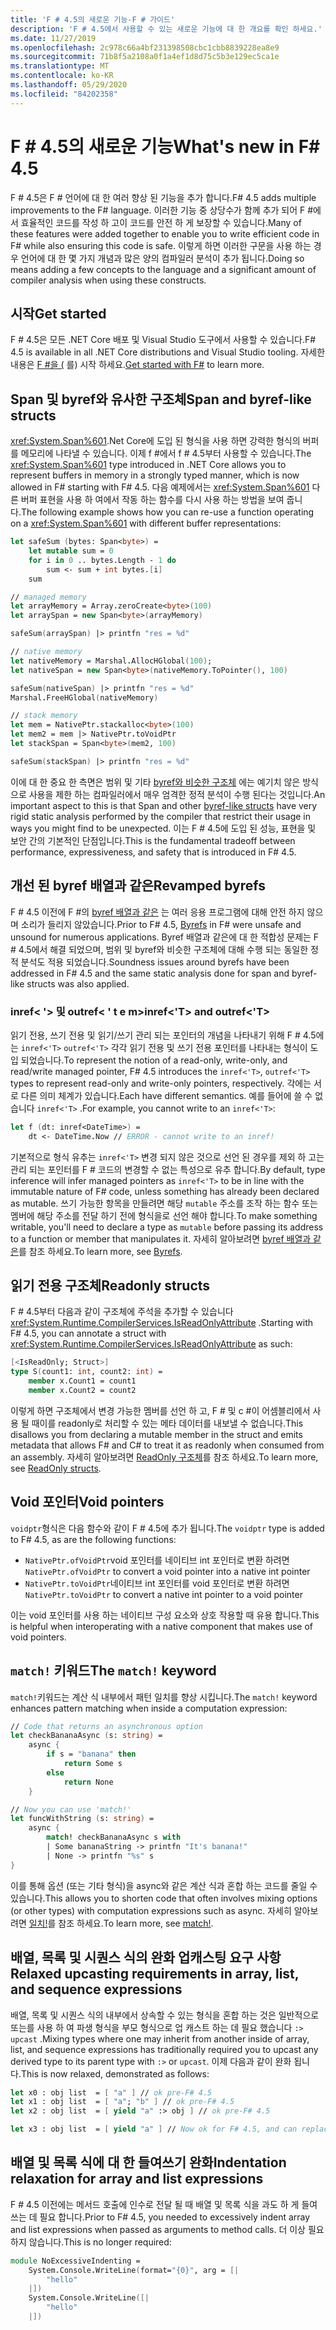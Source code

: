 ```yaml
---
title: 'F # 4.5의 새로운 기능-F # 가이드'
description: 'F # 4.5에서 사용할 수 있는 새로운 기능에 대 한 개요를 확인 하세요.'
ms.date: 11/27/2019
ms.openlocfilehash: 2c978c66a4bf231398508cbc1cbb8839228ea8e9
ms.sourcegitcommit: 71b8f5a2108a0f1a4ef1d8d75c5b3e129ec5ca1e
ms.translationtype: MT
ms.contentlocale: ko-KR
ms.lasthandoff: 05/29/2020
ms.locfileid: "84202358"
---
```

# <a name="whats-new-in-f-45"></a><span data-ttu-id="32f2d-103">F # 4.5의 새로운 기능</span><span class="sxs-lookup"><span data-stu-id="32f2d-103">What's new in F# 4.5</span></span>

<span data-ttu-id="32f2d-104">F # 4.5은 F # 언어에 대 한 여러 향상 된 기능을 추가 합니다.</span><span class="sxs-lookup"><span data-stu-id="32f2d-104">F# 4.5 adds multiple improvements to the F# language.</span></span> <span data-ttu-id="32f2d-105">이러한 기능 중 상당수가 함께 추가 되어 F #에서 효율적인 코드를 작성 하 고이 코드를 안전 하 게 보장할 수 있습니다.</span><span class="sxs-lookup"><span data-stu-id="32f2d-105">Many of these features were added together to enable you to write efficient code in F# while also ensuring this code is safe.</span></span> <span data-ttu-id="32f2d-106">이렇게 하면 이러한 구문을 사용 하는 경우 언어에 대 한 몇 가지 개념과 많은 양의 컴파일러 분석이 추가 됩니다.</span><span class="sxs-lookup"><span data-stu-id="32f2d-106">Doing so means adding a few concepts to the language and a significant amount of compiler analysis when using these constructs.</span></span>

## <a name="get-started"></a><span data-ttu-id="32f2d-107">시작</span><span class="sxs-lookup"><span data-stu-id="32f2d-107">Get started</span></span>

<span data-ttu-id="32f2d-108">F # 4.5은 모든 .NET Core 배포 및 Visual Studio 도구에서 사용할 수 있습니다.</span><span class="sxs-lookup"><span data-stu-id="32f2d-108">F# 4.5 is available in all .NET Core distributions and Visual Studio tooling.</span></span> <span data-ttu-id="32f2d-109">자세한 내용은 [F #을 (](../get-started/index.md) 를) 시작 하세요.</span><span class="sxs-lookup"><span data-stu-id="32f2d-109">[Get started with F#](../get-started/index.md) to learn more.</span></span>

## <a name="span-and-byref-like-structs"></a><span data-ttu-id="32f2d-110">Span 및 byref와 유사한 구조체</span><span class="sxs-lookup"><span data-stu-id="32f2d-110">Span and byref-like structs</span></span>

<span data-ttu-id="32f2d-111"><xref:System.Span%601>.Net Core에 도입 된 형식을 사용 하면 강력한 형식의 버퍼를 메모리에 나타낼 수 있습니다. 이제 f #에서 f # 4.5부터 사용할 수 있습니다.</span><span class="sxs-lookup"><span data-stu-id="32f2d-111">The <xref:System.Span%601> type introduced in .NET Core allows you to represent buffers in memory in a strongly typed manner, which is now allowed in F# starting with F# 4.5.</span></span> <span data-ttu-id="32f2d-112">다음 예제에서는 <xref:System.Span%601> 다른 버퍼 표현을 사용 하 여에서 작동 하는 함수를 다시 사용 하는 방법을 보여 줍니다.</span><span class="sxs-lookup"><span data-stu-id="32f2d-112">The following example shows how you can re-use a function operating on a <xref:System.Span%601> with different buffer representations:</span></span>

```fsharp
let safeSum (bytes: Span<byte>) =
    let mutable sum = 0
    for i in 0 .. bytes.Length - 1 do
        sum <- sum + int bytes.[i]
    sum

// managed memory
let arrayMemory = Array.zeroCreate<byte>(100)
let arraySpan = new Span<byte>(arrayMemory)

safeSum(arraySpan) |> printfn "res = %d"

// native memory
let nativeMemory = Marshal.AllocHGlobal(100);
let nativeSpan = new Span<byte>(nativeMemory.ToPointer(), 100)

safeSum(nativeSpan) |> printfn "res = %d"
Marshal.FreeHGlobal(nativeMemory)

// stack memory
let mem = NativePtr.stackalloc<byte>(100)
let mem2 = mem |> NativePtr.toVoidPtr
let stackSpan = Span<byte>(mem2, 100)

safeSum(stackSpan) |> printfn "res = %d"
```

<span data-ttu-id="32f2d-113">이에 대 한 중요 한 측면은 범위 및 기타 [byref와 비슷한 구조체](../language-reference/structures.md#byreflike-structs) 에는 예기치 않은 방식으로 사용을 제한 하는 컴파일러에서 매우 엄격한 정적 분석이 수행 된다는 것입니다.</span><span class="sxs-lookup"><span data-stu-id="32f2d-113">An important aspect to this is that Span and other [byref-like structs](../language-reference/structures.md#byreflike-structs) have very rigid static analysis performed by the compiler that restrict their usage in ways you might find to be unexpected.</span></span> <span data-ttu-id="32f2d-114">이는 F # 4.5에 도입 된 성능, 표현을 및 보안 간의 기본적인 단점입니다.</span><span class="sxs-lookup"><span data-stu-id="32f2d-114">This is the fundamental tradeoff between performance, expressiveness, and safety that is introduced in F# 4.5.</span></span>

## <a name="revamped-byrefs"></a><span data-ttu-id="32f2d-115">개선 된 byref 배열과 같은</span><span class="sxs-lookup"><span data-stu-id="32f2d-115">Revamped byrefs</span></span>

<span data-ttu-id="32f2d-116">F # 4.5 이전에 F #의 [byref 배열과 같은](../language-reference/byrefs.md) 는 여러 응용 프로그램에 대해 안전 하지 않으며 소리가 들리지 않았습니다.</span><span class="sxs-lookup"><span data-stu-id="32f2d-116">Prior to F# 4.5, [Byrefs](../language-reference/byrefs.md) in F# were unsafe and unsound for numerous applications.</span></span> <span data-ttu-id="32f2d-117">Byref 배열과 같은에 대 한 적합성 문제는 F # 4.5에서 해결 되었으며, 범위 및 byref와 비슷한 구조체에 대해 수행 되는 동일한 정적 분석도 적용 되었습니다.</span><span class="sxs-lookup"><span data-stu-id="32f2d-117">Soundness issues around byrefs have been addressed in F# 4.5 and the same static analysis done for span and byref-like structs was also applied.</span></span>

### <a name="inreft-and-outreft"></a><span data-ttu-id="32f2d-118">inref< '> 및 outref< ' t e m></span><span class="sxs-lookup"><span data-stu-id="32f2d-118">inref<'T> and outref<'T></span></span>

<span data-ttu-id="32f2d-119">읽기 전용, 쓰기 전용 및 읽기/쓰기 관리 되는 포인터의 개념을 나타내기 위해 F # 4.5에는 `inref<'T>` `outref<'T>` 각각 읽기 전용 및 쓰기 전용 포인터를 나타내는 형식이 도입 되었습니다.</span><span class="sxs-lookup"><span data-stu-id="32f2d-119">To represent the notion of a read-only, write-only, and read/write managed pointer, F# 4.5 introduces the `inref<'T>`, `outref<'T>` types to represent read-only and write-only pointers, respectively.</span></span> <span data-ttu-id="32f2d-120">각에는 서로 다른 의미 체계가 있습니다.</span><span class="sxs-lookup"><span data-stu-id="32f2d-120">Each have different semantics.</span></span> <span data-ttu-id="32f2d-121">예를 들어에 쓸 수 없습니다 `inref<'T>` .</span><span class="sxs-lookup"><span data-stu-id="32f2d-121">For example, you cannot write to an `inref<'T>`:</span></span>

```fsharp
let f (dt: inref<DateTime>) =
    dt <- DateTime.Now // ERROR - cannot write to an inref!
```

<span data-ttu-id="32f2d-122">기본적으로 형식 유추는 `inref<'T>` 변경 되지 않은 것으로 선언 된 경우를 제외 하 고는 관리 되는 포인터를 F # 코드의 변경할 수 없는 특성으로 유추 합니다.</span><span class="sxs-lookup"><span data-stu-id="32f2d-122">By default, type inference will infer managed pointers as `inref<'T>` to be in line with the immutable nature of F# code, unless something has already been declared as mutable.</span></span> <span data-ttu-id="32f2d-123">쓰기 가능한 항목을 만들려면 해당 `mutable` 주소를 조작 하는 함수 또는 멤버에 해당 주소를 전달 하기 전에 형식을로 선언 해야 합니다.</span><span class="sxs-lookup"><span data-stu-id="32f2d-123">To make something writable, you'll need to declare a type as `mutable` before passing its address to a function or member that manipulates it.</span></span> <span data-ttu-id="32f2d-124">자세히 알아보려면 [byref 배열과 같은](../language-reference/byrefs.md)를 참조 하세요.</span><span class="sxs-lookup"><span data-stu-id="32f2d-124">To learn more, see [Byrefs](../language-reference/byrefs.md).</span></span>

## <a name="readonly-structs"></a><span data-ttu-id="32f2d-125">읽기 전용 구조체</span><span class="sxs-lookup"><span data-stu-id="32f2d-125">Readonly structs</span></span>

<span data-ttu-id="32f2d-126">F # 4.5부터 다음과 같이 구조체에 주석을 추가할 수 있습니다 <xref:System.Runtime.CompilerServices.IsReadOnlyAttribute> .</span><span class="sxs-lookup"><span data-stu-id="32f2d-126">Starting with F# 4.5, you can annotate a struct with <xref:System.Runtime.CompilerServices.IsReadOnlyAttribute> as such:</span></span>

```fsharp
[<IsReadOnly; Struct>]
type S(count1: int, count2: int) =
    member x.Count1 = count1
    member x.Count2 = count2
```

<span data-ttu-id="32f2d-127">이렇게 하면 구조체에서 변경 가능한 멤버를 선언 하 고, F # 및 c #이 어셈블리에서 사용 될 때이를 readonly로 처리할 수 있는 메타 데이터를 내보낼 수 없습니다.</span><span class="sxs-lookup"><span data-stu-id="32f2d-127">This disallows you from declaring a mutable member in the struct and emits metadata that allows F# and C# to treat it as readonly when consumed from an assembly.</span></span> <span data-ttu-id="32f2d-128">자세히 알아보려면 [ReadOnly 구조체](../language-reference/structures.md#readonly-structs)를 참조 하세요.</span><span class="sxs-lookup"><span data-stu-id="32f2d-128">To learn more, see [ReadOnly structs](../language-reference/structures.md#readonly-structs).</span></span>

## <a name="void-pointers"></a><span data-ttu-id="32f2d-129">Void 포인터</span><span class="sxs-lookup"><span data-stu-id="32f2d-129">Void pointers</span></span>

<span data-ttu-id="32f2d-130">`voidptr`형식은 다음 함수와 같이 F # 4.5에 추가 됩니다.</span><span class="sxs-lookup"><span data-stu-id="32f2d-130">The `voidptr` type is added to F# 4.5, as are the following functions:</span></span>

* <span data-ttu-id="32f2d-131">`NativePtr.ofVoidPtr`void 포인터를 네이티브 int 포인터로 변환 하려면</span><span class="sxs-lookup"><span data-stu-id="32f2d-131">`NativePtr.ofVoidPtr` to convert a void pointer into a native int pointer</span></span>
* <span data-ttu-id="32f2d-132">`NativePtr.toVoidPtr`네이티브 int 포인터를 void 포인터로 변환 하려면</span><span class="sxs-lookup"><span data-stu-id="32f2d-132">`NativePtr.toVoidPtr` to convert a native int pointer to a void pointer</span></span>

<span data-ttu-id="32f2d-133">이는 void 포인터를 사용 하는 네이티브 구성 요소와 상호 작용할 때 유용 합니다.</span><span class="sxs-lookup"><span data-stu-id="32f2d-133">This is helpful when interoperating with a native component that makes use of void pointers.</span></span>

## <a name="the-match-keyword"></a><span data-ttu-id="32f2d-134">`match!` 키워드</span><span class="sxs-lookup"><span data-stu-id="32f2d-134">The `match!` keyword</span></span>

<span data-ttu-id="32f2d-135">`match!`키워드는 계산 식 내부에서 패턴 일치를 향상 시킵니다.</span><span class="sxs-lookup"><span data-stu-id="32f2d-135">The `match!` keyword enhances pattern matching when inside a computation expression:</span></span>

```fsharp
// Code that returns an asynchronous option
let checkBananaAsync (s: string) =
    async {
        if s = "banana" then
            return Some s
        else
            return None
    }

// Now you can use 'match!'
let funcWithString (s: string) =
    async {
        match! checkBananaAsync s with
        | Some bananaString -> printfn "It's banana!"
        | None -> printfn "%s" s
}
```

<span data-ttu-id="32f2d-136">이를 통해 옵션 (또는 기타 형식)을 async와 같은 계산 식과 혼합 하는 코드를 줄일 수 있습니다.</span><span class="sxs-lookup"><span data-stu-id="32f2d-136">This allows you to shorten code that often involves mixing options (or other types) with computation expressions such as async.</span></span> <span data-ttu-id="32f2d-137">자세히 알아보려면 [일치!](../language-reference/computation-expressions.md#match)를 참조 하세요.</span><span class="sxs-lookup"><span data-stu-id="32f2d-137">To learn more, see [match!](../language-reference/computation-expressions.md#match).</span></span>

## <a name="relaxed-upcasting-requirements-in-array-list-and-sequence-expressions"></a><span data-ttu-id="32f2d-138">배열, 목록 및 시퀀스 식의 완화 업캐스팅 요구 사항</span><span class="sxs-lookup"><span data-stu-id="32f2d-138">Relaxed upcasting requirements in array, list, and sequence expressions</span></span>

<span data-ttu-id="32f2d-139">배열, 목록 및 시퀀스 식의 내부에서 상속할 수 있는 형식을 혼합 하는 것은 일반적으로 또는를 사용 하 여 파생 형식을 부모 형식으로 업 캐스트 하는 데 필요 했습니다 `:>` `upcast` .</span><span class="sxs-lookup"><span data-stu-id="32f2d-139">Mixing types where one may inherit from another inside of array, list, and sequence expressions has traditionally required you to upcast any derived type to its parent type with `:>` or `upcast`.</span></span> <span data-ttu-id="32f2d-140">이제 다음과 같이 완화 됩니다.</span><span class="sxs-lookup"><span data-stu-id="32f2d-140">This is now relaxed, demonstrated as follows:</span></span>

```fsharp
let x0 : obj list  = [ "a" ] // ok pre-F# 4.5
let x1 : obj list  = [ "a"; "b" ] // ok pre-F# 4.5
let x2 : obj list  = [ yield "a" :> obj ] // ok pre-F# 4.5

let x3 : obj list  = [ yield "a" ] // Now ok for F# 4.5, and can replace x2
```

## <a name="indentation-relaxation-for-array-and-list-expressions"></a><span data-ttu-id="32f2d-141">배열 및 목록 식에 대 한 들여쓰기 완화</span><span class="sxs-lookup"><span data-stu-id="32f2d-141">Indentation relaxation for array and list expressions</span></span>

<span data-ttu-id="32f2d-142">F # 4.5 이전에는 메서드 호출에 인수로 전달 될 때 배열 및 목록 식을 과도 하 게 들여쓰는 데 필요 합니다.</span><span class="sxs-lookup"><span data-stu-id="32f2d-142">Prior to F# 4.5, you needed to excessively indent array and list expressions when passed as arguments to method calls.</span></span> <span data-ttu-id="32f2d-143">더 이상 필요 하지 않습니다.</span><span class="sxs-lookup"><span data-stu-id="32f2d-143">This is no longer required:</span></span>

```fsharp
module NoExcessiveIndenting =
    System.Console.WriteLine(format="{0}", arg = [|
        "hello"
    |])
    System.Console.WriteLine([|
        "hello"
    |])
```
